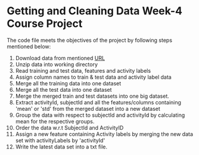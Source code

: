 # Getting and Cleaning Data Week-4 Course Project

The code file meets the objectives of the project by following steps mentioned below:

1. Download data from mentioned [URL](https://d396qusza40orc.cloudfront.net/getdata%2Fprojectfiles%2FUCI%20HAR%20Dataset.zip)
2. Unzip data into working directory
3. Read training and test data, features and activity labels
4. Assign column names to train & test data and activity label data 
5. Merge all the training data into one dataset
6. Merge all the test data into one dataset
7. Merge the merged train and test datasets into one big dataset.
8. Extract activityId, subjectId and all the features/columns containing 'mean' or 'std' from the merged dataset into a new dataset
9. Group the data with respect to subjectId and activityId by calculating mean for the respective groups.
10. Order the data w.r.t SubjectId and ActivityID
11. Assign a new feature containing Activity labels by merging the new data set with activityLabels by 'activityId'
12. Write the latest data set into a txt file.
